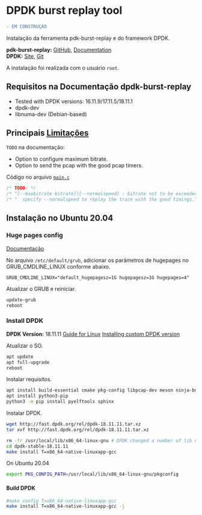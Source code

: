 # DPDK burst replay tool
```diff
- EM CONSTRUÇÃO
```
Instalação da ferramenta pdk-burst-replay e do framework DPDK.

**pdk-burst-replay:** [GitHub](https://github.com/FraudBuster/dpdk-burst-replay), [Documentation](https://doc.dpdk.org/burst-replay/index.html)  
**DPDK:** [Site](http://core.dpdk.org/doc/), [Git](http://git.dpdk.org/) 

A instalação foi realizada com o usuário `root`.

## Requisitos na Documentação dpdk-burst-replay
- Tested with DPDK versions: 16.11.9/17.11.5/18.11.1
- dpdk-dev
- libnuma-dev (Debian-based)

## Principais [Limitações](https://github.com/FraudBuster/dpdk-burst-replay#todo)  
`TODO` na documentação:  
- Option to configure maximum bitrate.
- Option to send the pcap with the good pcap timers.

Código no arquivo [`main.c`](https://github.com/FraudBuster/dpdk-burst-replay/blob/master/src/main.c) 
```c
/* TODO: */
/* "[--maxbitrate bitrate]|[--normalspeed] : bitrate not to be exceeded (default: no limit) in ko/s.\n" */
/* "  specify --normalspeed to replay the trace with the good timings." */
```
## Instalação no Ubuntu 20.04

### Huge pages config 
[Documentação](https://doc.dpdk.org/guides/linux_gsg/sys_reqs.html#use-of-hugepages-in-the-linux-environment)

No arquivo `/etc/default/grub`, adicionar os parâmetros de hugepages no GRUB_CMDLINE_LINUX conforme abaixo.

```
GRUB_CMDLINE_LINUX="default_hugepagesz=1G hugepagesz=1G hugepages=4"
```
Atualizar o GRUB e reiniciar.
```bash
update-grub
reboot
```

### Install DPDK
**DPDK Version:** 18.11.11 [Guide for Linux](https://fast.dpdk.org/doc/pdf-guides-18.11/linux_gsg-18.11.pdf)
[Installing custom DPDK version](https://doc.dpdk.org/burst-replay/user-guide.html#installing-custom-dpdk-version)  

Atualizar o SO.
```bash
apt update
apt full-upgrade
reboot
```
Instalar requisitos.
```bash
apt install build-essential cmake pkg-config libpcap-dev meson ninja-build libnuma-dev linux-headers-`uname -r`
apt install python3-pip
python3 -m pip install pyelftools sphinx
```

Instalar DPDK.
```bash
wget http://fast.dpdk.org/rel/dpdk-18.11.11.tar.xz 
tar xvf http://fast.dpdk.org/rel/dpdk-18.11.11.tar.xz 

rm -fr /usr/local/lib/x86_64-linux-gnu # DPDK changed a number of lib names and need to clean up
cd dpdk-stable-18.11.11
make install T=x86_64-native-linuxapp-gcc

```
On Ubuntu 20.04
```bash
export PKG_CONFIG_PATH=/usr/local/lib/x86_64-linux-gnu/pkgconfig
```

#### Build DPDK
 ```bash
 #make config T=x86_64-native-linuxapp-gcc
 make install T=x86_64-native-linuxapp-gcc -j
 ```
